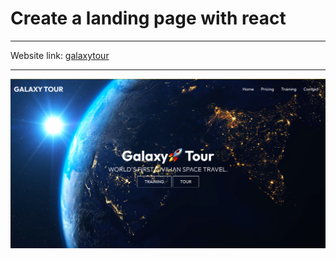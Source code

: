 # Create a landing page with react

---

Website link: [galaxytour](https://galaxytour.vercel.app/)

---

![Website Img](./src/assets/sitess.png)

